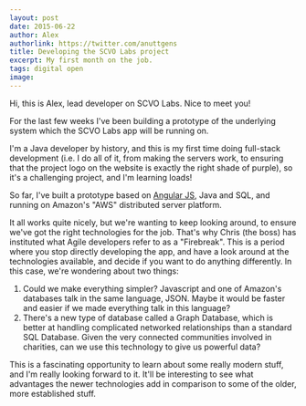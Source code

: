 ```yaml
---
layout: post
date: 2015-06-22
author: Alex
authorlink: https://twitter.com/anuttgens
title: Developing the SCVO Labs project
excerpt: My first month on the job.
tags: digital open
image: 
---
```

Hi, this is Alex, lead developer on SCVO Labs. Nice to meet you!

For the last few weeks I've been building a prototype of the underlying system which the SCVO Labs app will be running on.

I'm a Java developer by history, and this is my first time doing full-stack development (i.e. I do all of it, from making the servers work, to ensuring that the project logo on the website is exactly the right shade of purple), so it's a challenging project, and I'm learning loads!

So far, I've built a prototype based on [Angular JS](https://angularjs.org/), Java and SQL, and running on Amazon's "AWS" distributed server platform. 

It all works quite nicely, but we're wanting to keep looking around, to ensure we've got the right technologies for the job. That's why Chris (the boss) has instituted what Agile developers refer to as a "Firebreak". This is a period where you stop directly developing the app, and have a look around at the technologies available, and decide if you want to do anything differently. In this case, we're wondering about two things:

1. Could we make everything simpler? Javascript and one of Amazon's databases talk in the same language, JSON. Maybe it would be faster and easier if we made everything talk in this language?
2. There's a new type of database called a Graph Database, which is better at handling complicated networked relationships than a standard SQL Database. Given the very connected communities involved in charities, can we use this technology to give us powerful data?

This is a fascinating opportunity to learn about some really modern stuff, and I'm really looking forward to it. It'll be interesting to see what advantages the newer technologies add in comparison to some of the older, more established stuff.
